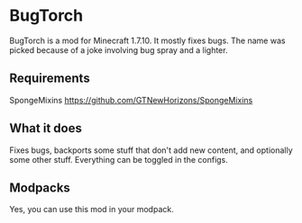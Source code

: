 # BugTorch

BugTorch is a mod for Minecraft 1.7.10. It mostly fixes bugs. The name was picked because of a joke involving bug spray and a lighter.

## Requirements

SpongeMixins
https://github.com/GTNewHorizons/SpongeMixins

## What it does
Fixes bugs, backports some stuff that don't add new content, and optionally some other stuff. Everything can be toggled in the configs. 

## Modpacks
Yes, you can use this mod in your modpack.
